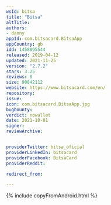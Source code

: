 ```yaml
---
wsId: bitsa
title: "Bitsa"
altTitle: 
authors:
- danny
appId: com.bitsacard.BitsaApp
appCountry: gb
idd: 1458095544
released: 2019-04-12
updated: 2021-11-25
version: "2.7.2"
stars: 3.25
reviews: 8
size: 90842112
website: https://www.bitsacard.com/en/
repository: 
issue: 
icon: com.bitsacard.BitsaApp.jpg
bugbounty: 
verdict: nowallet
date: 2021-10-01
signer: 
reviewArchive:


providerTwitter: bitsa_oficial
providerLinkedIn: bitsacard
providerFacebook: BitsaCard
providerReddit: 

redirect_from:

---
```


{% include copyFromAndroid.html %}
